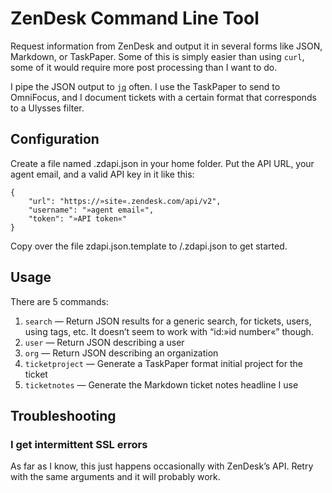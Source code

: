 # ZenDesk Command Line Tool

Request information from ZenDesk and output it in several forms like JSON, Markdown, or TaskPaper. Some of this is simply easier than using `curl`, some of it would require more post processing than I want to do.

I pipe the JSON output to [`jq`][1] often. I use the TaskPaper to send to OmniFocus, and I document tickets with a certain format that corresponds to a Ulysses filter.

## Configuration

Create a file named .zdapi.json in your home folder. Put the API URL, your agent email, and a valid API key in it like this:

```
{
	"url": "https://»site«.zendesk.com/api/v2",
	"username": "»agent email«",
	"token": "»API token«"
}
```

Copy over the file zdapi.json.template to /.zdapi.json to get started.

## Usage

There are 5 commands:

1. `search` — Return JSON results for a generic search, for tickets, users, using tags, etc. It doesn’t seem to work with “id:»id number«” though.
2. `user` — Return JSON describing a user
3. `org` — Return JSON describing an organization
4. `ticketproject` — Generate a TaskPaper format initial project for the ticket
5. `ticketnotes` — Generate the Markdown ticket notes headline I use

## Troubleshooting

### I get intermittent SSL errors

As far as I know, this just happens occasionally with ZenDesk’s API. Retry with the same arguments and it will probably work.

[1]:	https://stedolan.github.io/jq/ "jq JSON processor"
